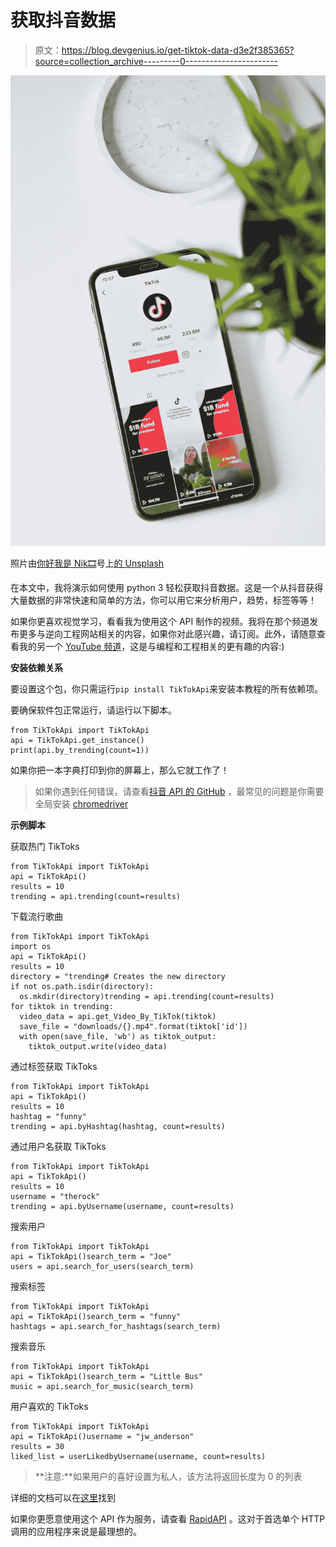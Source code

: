 # 获取抖音数据

> 原文：<https://blog.devgenius.io/get-tiktok-data-d3e2f385365?source=collection_archive---------0----------------------->

![](img/9c2cfce33fe914639f30b36cbb2e6102.png)

照片由[你好我是 Nik🎞](https://unsplash.com/@helloimnik?utm_source=unsplash&utm_medium=referral&utm_content=creditCopyText)号上[的 Unsplash](https://unsplash.com/s/photos/tiktok?utm_source=unsplash&utm_medium=referral&utm_content=creditCopyText)

在本文中，我将演示如何使用 python 3 轻松获取抖音数据。这是一个从抖音获得大量数据的非常快速和简单的方法，你可以用它来分析用户，趋势，标签等等！

如果你更喜欢视觉学习，看看我为使用这个 API 制作的视频。我将在那个频道发布更多与逆向工程网站相关的内容，如果你对此感兴趣，请订阅。此外，请随意查看我的另一个 [YouTube 频道](https://www.youtube.com/c/davidteather)，这是与编程和工程相关的更有趣的内容:)

**安装依赖关系**

要设置这个包，你只需运行`pip install TikTokApi`来安装本教程的所有依赖项。

要确保软件包正常运行，请运行以下脚本。

```
from TikTokApi import TikTokApi
api = TikTokApi.get_instance()
print(api.by_trending(count=1))
```

如果你把一本字典打印到你的屏幕上，那么它就工作了！

> 如果你遇到任何错误，请查看[抖音 API 的 GitHub](https://github.com/davidteather/tiktok-api) ，最常见的问题是你需要全局安装 [chromedriver](https://chromedriver.chromium.org/downloads)

**示例脚本**

获取热门 TikToks

```
from TikTokApi import TikTokApi
api = TikTokApi()
results = 10 
trending = api.trending(count=results)
```

下载流行歌曲

```
from TikTokApi import TikTokApi
import os
api = TikTokApi()
results = 10
directory = "trending# Creates the new directory
if not os.path.isdir(directory):
  os.mkdir(directory)trending = api.trending(count=results)
for tiktok in trending:
  video_data = api.get_Video_By_TikTok(tiktok)
  save_file = "downloads/{}.mp4".format(tiktok['id'])
  with open(save_file, 'wb') as tiktok_output:
    tiktok_output.write(video_data)
```

通过标签获取 TikToks

```
from TikTokApi import TikTokApi
api = TikTokApi()
results = 10
hashtag = "funny"
trending = api.byHashtag(hashtag, count=results)
```

通过用户名获取 TikToks

```
from TikTokApi import TikTokApi
api = TikTokApi()
results = 10
username = "therock"
trending = api.byUsername(username, count=results)
```

搜索用户

```
from TikTokApi import TikTokApi
api = TikTokApi()search_term = "Joe"
users = api.search_for_users(search_term)
```

搜索标签

```
from TikTokApi import TikTokApi
api = TikTokApi()search_term = "funny"
hashtags = api.search_for_hashtags(search_term)
```

搜索音乐

```
from TikTokApi import TikTokApi
api = TikTokApi()search_term = "Little Bus"
music = api.search_for_music(search_term)
```

用户喜欢的 TikToks

```
from TikTokApi import TikTokApi
api = TikTokApi()username = "jw_anderson"
results = 30
liked_list = userLikedbyUsername(username, count=results)
```

> **注意:**如果用户的喜好设置为私人，该方法将返回长度为 0 的列表

详细的文档可以在[这里](https://github.com/davidteather/TikTok-Api#Detailed-Documentation)找到

如果你更愿意使用这个 API 作为服务，请查看 [RapidAPI](https://rapidapi.com/rapidapideveloper/api/tiktok2) 。这对于首选单个 HTTP 调用的应用程序来说是最理想的。
